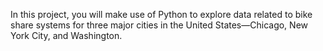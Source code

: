 In this project, you will make use of Python to explore data related to bike share systems for three major cities in the United States—Chicago, New York City, and Washington.